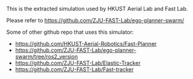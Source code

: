 This is the extracted simulation used by HKUST Aerial Lab and Fast Lab.

Please refer to https://github.com/ZJU-FAST-Lab/ego-planner-swarm/


Some of other github repo that uses this simulator:
- https://github.com/HKUST-Aerial-Robotics/Fast-Planner
- https://github.com/ZJU-FAST-Lab/ego-planner-swarm/tree/ros2_version
- https://github.com/ZJU-FAST-Lab/Elastic-Tracker
- https://github.com/ZJU-FAST-Lab/Fast-tracker
